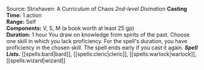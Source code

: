 Source: Strixhaven: A Curriculum of Chaos
*2nd-level Divination*
**Casting Time:** 1 action  
**Range:** Self  
**Components:** V, S, M (a book worth at least 25 gp)  
**Duration:** 1 hour
You draw on knowledge from spirits of the past. Choose one skill in which you lack proficiency. For the spell's duration, you have proficiency in the chosen skill. The spell ends early if you cast it again.
***Spell Lists.*** [[spells:bard|bard]], [[spells:cleric|cleric]], [[spells:warlock|warlock]], [[spells:wizard|wizard]]